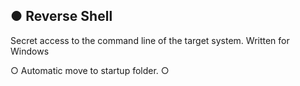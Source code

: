
## ● Reverse Shell
Secret access to the command line of the target system. Written for Windows


○ Automatic move to startup folder.
○ 